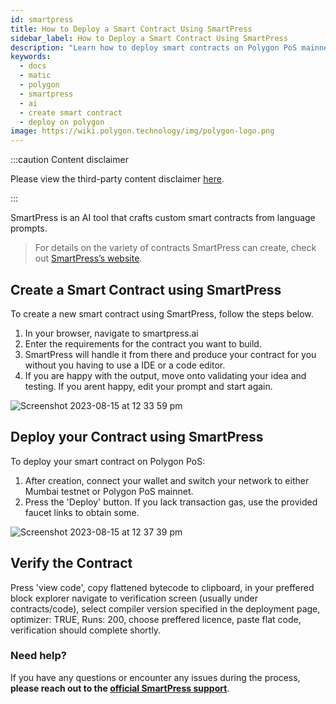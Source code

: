 ```yaml
---
id: smartpress
title: How to Deploy a Smart Contract Using SmartPress
sidebar_label: How to Deploy a Smart Contract Using SmartPress
description: "Learn how to deploy smart contracts on Polygon PoS mainnet using SmartPress."
keywords:
  - docs
  - matic
  - polygon
  - smartpress
  - ai
  - create smart contract
  - deploy on polygon
image: https://wiki.polygon.technology/img/polygon-logo.png
---
```


:::caution Content disclaimer

Please view the third-party content disclaimer [<ins>here</ins>](https://github.com/0xPolygon/wiki/blob/master/CONTENT_DISCLAIMER.md).

:::

SmartPress is an AI tool that crafts custom smart contracts from language prompts.

> For details on the variety of contracts SmartPress can create, check out [SmartPress’s website](https://smartpress.ai).

## Create a Smart Contract using SmartPress

To create a new smart contract using SmartPress, follow the steps below.

1. In your browser, navigate to smartpress.ai
2. Enter the requirements for the contract you want to build.
3. SmartPress will handle it from there and produce your contract for you without you having to use a IDE or a code editor.
4. If you are happy with the output, move onto validating your idea and testing. If you arent happy, edit your prompt and start again.

![Screenshot 2023-08-15 at 12 33 59 pm](https://github.com/crokau/wiki/assets/71380821/c43ccb48-3b1b-4cad-814b-8eddc0f735c1)

## Deploy your Contract using SmartPress

To deploy your smart contract on Polygon PoS:
1. After creation, connect your wallet and switch your network to either Mumbai testnet or Polygon PoS mainnet.
2. Press the 'Deploy' button. If you lack transaction gas, use the provided faucet links to obtain some.

![Screenshot 2023-08-15 at 12 37 39 pm](https://github.com/crokau/wiki/assets/71380821/ea20889b-1b5e-44b7-ba9c-f208abf1e944)

## Verify the Contract

Press 'view code', copy flattened bytecode to clipboard, in your preffered block explorer navigate to verification screen (usually under contracts/code), select compiler version specified in the deployment page, optimizer: TRUE, Runs: 200, choose preffered licence, paste flat code, verification should complete shortly.


### Need help?

If you have any questions or encounter any issues during the process, **please reach out to the [official SmartPress support](contact@smartpress.ai)**.
